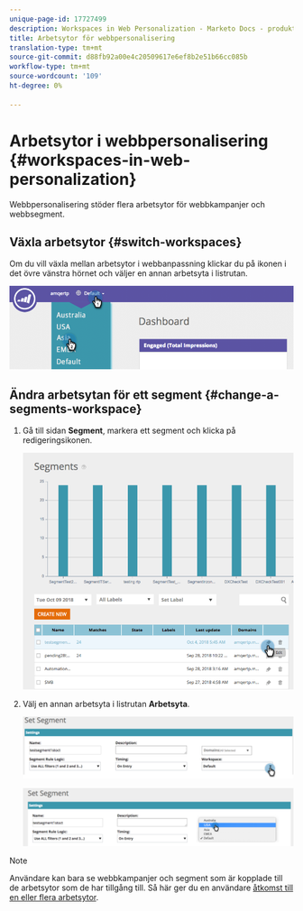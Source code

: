 ```yaml
---
unique-page-id: 17727499
description: Workspaces in Web Personalization - Marketo Docs - produktdokumentation
title: Arbetsytor för webbpersonalisering
translation-type: tm+mt
source-git-commit: d88fb92a00e4c20509617e6ef8b2e51b66cc085b
workflow-type: tm+mt
source-wordcount: '109'
ht-degree: 0%

---
```



# Arbetsytor i webbpersonalisering {#workspaces-in-web-personalization}

Webbpersonalisering stöder flera arbetsytor för webbkampanjer och webbsegment.

## Växla arbetsytor {#switch-workspaces}

Om du vill växla mellan arbetsytor i webbanpassning klickar du på ikonen i det övre vänstra hörnet och väljer en annan arbetsyta i listrutan.

![](assets/ss7.png)

## Ändra arbetsytan för ett segment {#change-a-segments-workspace}

1. Gå till sidan **Segment**, markera ett segment och klicka på redigeringsikonen.

   ![](assets/ss4.png)

1. Välj en annan arbetsyta i listrutan **Arbetsyta**.

   ![](assets/ss6.png)

   ![](assets/ss5.png)

>[!NOTE]
>
>Användare kan bara se webbkampanjer och segment som är kopplade till de arbetsytor som de har tillgång till. Så här ger du en användare [åtkomst till en eller flera arbetsytor](../../../product-docs/administration/workspaces-and-person-partitions/allow-user-access-to-a-workspace.md).

